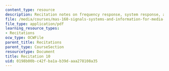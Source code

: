 ```yaml
---
content_type: resource
description: Recitation notes on frequency response, system response, and Z-transforms.
file: /media/courses/mas-160-signals-systems-and-information-for-media-technology-fall-2007/0198b00bc42fba1ab39daaa278108a35_rec10.pdf
file_type: application/pdf
learning_resource_types:
- Recitations
ocw_type: OCWFile
parent_title: Recitations
parent_type: CourseSection
resourcetype: Document
title: Recitation 10
uid: 0198b00b-c42f-ba1a-b39d-aaa278108a35
---
```

